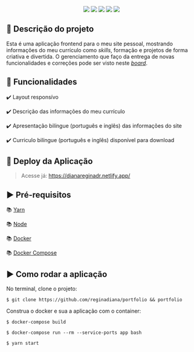 <p align="center">
  <img src="https://img.shields.io/static/v1?label=react&message=framework&color=blue&style=for-the-badge&logo=REACT"/>
  <img src="https://img.shields.io/static/v1?label=Netlify&message=deploy&color=blue&style=for-the-badge&logo=netlify"/>
  <img src="http://img.shields.io/static/v1?label=License&message=MIT&color=green&style=for-the-badge"/>
  <img src="http://img.shields.io/static/v1?label=STATUS&message=CONCLUIDO&color=GREEN&style=for-the-badge"/>
  <img src="http://img.shields.io/static/v1?label=vers%C3%A3o%20do%20projeto&message=v3.0.0&color=violet&style=for-the-badge&logo=github">
</p>

##  :dash: Descrição do projeto

Esta é uma aplicação frontend para o meu site pessoal, mostrando informações do meu currículo como _skills_, formação e projetos de forma criativa e divertida. O gerenciamento que faço da entrega de novas funcionalidades e correções pode ser visto neste [_board_](https://github.com/users/reginadiana/projects/6).

##  :dash: Funcionalidades

:heavy_check_mark: Layout responsívo

:heavy_check_mark: Descrição das informações do meu currículo

:heavy_check_mark: Apresentação bilíngue (português e inglês) das informações do site

:heavy_check_mark: Curriculo bilíngue (português e inglês) disponível para download 
##  :dash: Deploy da Aplicação

> Acesse já: https://dianareginadr.netlify.app/

## :arrow_forward: Pré-requisitos

:books: [Yarn](https://yarnpkg.com/lang/pt-BR/docs/install/)

:books: [Node](https://nodejs.org/en/download/)

:books: [Docker](https://docs.docker.com/engine/install/ubuntu/)

:books: [Docker Compose](https://docs.docker.com/compose/install/)

## :arrow_forward: Como rodar a aplicação

No terminal, clone o projeto:

```
$ git clone https://github.com/reginadiana/portfolio && portfolio
```

Construa o docker e sua a aplicação com o container:

```
$ docker-compose build

$ docker-compose run --rm --service-ports app bash

$ yarn start
```
